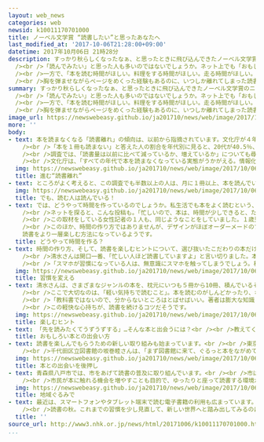 ```yaml
---
layout: web_news
categories: web
newsid: k10011170701000
title: ノーベル文学賞 “読書したい”と思ったあなたへ
last_modified_at: '2017-10-06T21:28:00+09:00'
datetime: 2017年10月06日 21時28分
description: すっかり秋らしくなったなぁ、と思ったときに飛び込んできたノーベル文学賞のニュース。日系イギリス人のカズオ・イシグロさんの作品について、こんな紹介がありました。「戦前の日本人画家が主人公。終戦で社会の価値観が大きく変わる中、戸惑いながら生きる姿を繊細に表現した作品」「第２次大戦後のイギリスの田園地帯が舞台。邸宅で働く執事の回想を通して、失われつつある伝統を描いた大作」<br
  /><br />「読んでみたい」と思った人も多いのではないでしょうか。ネット上でも「おもしろそうなので読んでみたい」、「ドラマしか知らないから原作もほかの作品も読んでみよかな」…そんな書き込みが目立ちました。<br
  /><br />一方で、「本を読む時間がほしい。料理をする時間がほしい。走る時間がほしい。ゆっくりする日がほしい。何でこんなに仕事が忙しいんだ！」という悲痛な投稿も。私たちの周りでも「仕事以外の本が全然読めていない」「“積ん読”が300冊を超えた」などの声が聞かれました。<br
  /><br />胸を弾ませながらページをめくった経験もあるのに、いつしか離れてしまった読書。再び楽しむためのヒントを取材しました。（ネットワーク報道部記者 大窪奈緒子、栗原岳史、吉永なつみ）
summary: すっかり秋らしくなったなぁ、と思ったときに飛び込んできたノーベル文学賞のニュース。日系イギリス人のカズオ・イシグロさんの作品について、こんな紹介がありました。「戦前の日本人画家が主人公。終戦で社会の価値観が大きく変わる中、戸惑いながら生きる姿を繊細に表現した作品」「第２次大戦後のイギリスの田園地帯が舞台。邸宅で働く執事の回想を通して、失われつつある伝統を描いた大作」<br
  /><br />「読んでみたい」と思った人も多いのではないでしょうか。ネット上でも「おもしろそうなので読んでみたい」、「ドラマしか知らないから原作もほかの作品も読んでみよかな」…そんな書き込みが目立ちました。<br
  /><br />一方で、「本を読む時間がほしい。料理をする時間がほしい。走る時間がほしい。ゆっくりする日がほしい。何でこんなに仕事が忙しいんだ！」という悲痛な投稿も。私たちの周りでも「仕事以外の本が全然読めていない」「“積ん読”が300冊を超えた」などの声が聞かれました。<br
  /><br />胸を弾ませながらページをめくった経験もあるのに、いつしか離れてしまった読書。再び楽しむためのヒントを取材しました。（ネットワーク報道部記者 大窪奈緒子、栗原岳史、吉永なつみ）
image_url: https://newswebeasy.github.io/ja201710/news/web/image/2017/10/06/k10011170701000.jpg
more: ''
body:
- text: 本を読まなくなる「読書離れ」の傾向は、以前から指摘されています。文化庁が４年前、16歳以上の人を対象に行った調査では、本を１か月に１冊も読まないという人が47.5％。半数近くを占めました。平成14年の調査では37.6％だったので、10年余りでおよそ10ポイント増えたことになります。<br
    /><br />「本を１冊も読まない」と答えた人の割合を年代別に見ると、20代が40.5％、60代が47.8％、70歳以上が59.6％で、実は、若者だけでなく高齢の人たちも、読書離れが進んでいるのです。<br
    /><br />調査では、「読書量は以前に比べて減っているか、増えているか」についても尋ね、「減っている」と答えた人が65.1％と、ほぼ３分の２を占めました。理由としては、「仕事や勉強が忙しくて読む時間がない」が最も多く、次いで「視力など健康上の理由」や、パソコンやスマートフォンなどの「情報機器で時間が取られる」などがあげられました。<br
    /><br />文化庁は、「すべての年代で本を読まなくなっている実態がうかがえる。情報化社会だからこそ、さまざまな価値観の作品に触れ、あふれる情報の中で判断する力を養う大切さを伝えていきたい」としています。
  img: https://newswebeasy.github.io/ja201710/news/web/image/2017/10/06/K10011170701_1710062052_1710062103_01_03.jpg
  title: 進む“読書離れ”
- text: ところがよく考えると、この調査でも半数以上の人は、月に１冊以上、本を読んでいるのです。<br /><br />月に「１、２冊」という人が34.5％、「３、４冊」の人も10.9％いました。全国大学生活協同組合連合会が大学生を対象に行っている調査でも、「毎日１時間以上、本を読んでいる」という学生が毎年20％ほどいるのです。スマホがはやろうと、忙しい世の中になろうと、読んでいる人は読んでいるのです。
  img: https://newswebeasy.github.io/ja201710/news/web/image/2017/10/06/K10011170701_1710062051_1710062103_01_04.jpg
  title: でも、読む人は読んでいる！
- text: では、どうやって時間を作っているのでしょうか。私生活でも本をよく読むという、大手書店に勤める複数の店員に尋ねたところ、多かった答えは「通勤時間」と「寝る前」でした。ゆったり読みたいときは「休日の朝、少しだけ早起きして」という人もいました。<br
    /><br />ネットを探ると、こんな投稿も。「忙しいので、本は、時間が少しできると、たまたまそこにある本を読む。だから、あちこちに本が置いてあって、いろいろ並行して読んでいる」<br
    /><br />この取材をしている女性記者の１人も、同じようなことをしていました。１歳児の母親のこの記者、ゆっくり楽しむ時間はないので、洗濯機の上やキッチンの脇など、自宅のあちらこちらに読みたい本を置いておき、洗濯が終わるまでの間や、やかんの湯が沸くまでの間といった“隙間の時間”を活用しています。<br
    /><br />このほか、時間の作り方ではありませんが、デザインがほぼオーダーメードのブックカバーを買ったというエピソードがネット上で紹介されていました。「気に入ったカバーをかけて本を読むのっていいね」
    読書をより一層楽しむ方法になっているようです。
  title: どうやって時間を作る？
- text: 時間の作り方、そして、読書を楽しむヒントについて、選び抜いたこだわりの本だけを売るという東京・江戸川区の書店「読書のすすめ」の店主、清水克衛さんにも聞きました。<br
    /><br />清水さんは開口一番、「忙しい人ほど読書していますよ」と言い切りました。本を読む時間がないと感じるなら、まずは時間の使い方を見直すべきだと言います。<br
    /><br />「スマホが習慣になっている人は、無意識にスマホを触ってしまうでしょう。積み重ねていけば、ものすごい長時間になっているはず。読書も習慣。習慣を変える工夫をしてみてください」と話していました。
  img: https://newswebeasy.github.io/ja201710/news/web/image/2017/10/06/K10011170701_1710062051_1710062103_01_05.jpg
  title: 習慣を変える
- text: 清水さんは、さまざまなジャンルの本を、枕元にいつも５冊から10冊、積んでいるそうです。そのときの気分で、読みたい本を選んで読むというスタイルです。<br
    /><br />ここで大切なのは、「軽い気持ちで読むこと」。本を読むのがしんどかったり、なかなか続かなかったりする人は、「読み始めたら最後まで読まなければならない」という考えにとらわれる傾向があると言います。<br
    /><br />「教科書ではないので、分からないところはとばせばいい。著者は膨大な知識と経験をもって本を書いているので、読者に分からないことがあるのは当然。読みやすいところから読めばいいんです」<br
    /><br />この軽快な心持ちが、読書を続けるコツだそうです。
  img: https://newswebeasy.github.io/ja201710/news/web/image/2017/10/06/K10011170701_1710062051_1710062103_01_06.jpg
  title: 楽しむヒント
- text: 「先を読みたくてうずうずする」…そんな本と出会うには？<br /><br />教えてくれたのは、シンプルな方法でした。信頼できる友達や上司、同僚に、「最近読んでおもしろかった本を教えてください」と聞くことです。そして、教えてもらった本は素直に読むことです。自分が選ぶ本は、どうしても種類が偏りがち。読書のだいご味は、知らない世界に足を踏み入れることでもあるので、新しい分野に目を向けることができ、紹介してくれた人との距離も縮まるというわけです。
  title: おもしろい本との出会い方
- text: 読書を楽しんでもらうための新しい取り組みも始まっています。<br /><br />東京・千代田区の区立図書館では、「図書館コンシェルジュ」と呼ばれる人が常駐しています。図書館の活用方法や、蔵書の探し方はもちろん、図書館にない本についても、本の町として知られる神保町などにある160以上の書店と提携して、どこで手に入るか教えてくれます。<br
    /><br />千代田区立図書館の坂巻睦さんは、「まず図書館に来て、ぐるっと本をながめてみてください。気になるテーマがきっと見つかるはずです。そして、今抱えている悩みや知りたいことなどを気軽に伝えてください。直接、悩みを解消することはできませんが、手がかりになる本を紹介できるはずです」と話していました。
  img: https://newswebeasy.github.io/ja201710/news/web/image/2017/10/06/K10011170701_1710062052_1710062103_01_07.jpg
  title: 本との出会いを後押し
- text: 青森県八戸市では、市をあげて読書の普及に取り組んでいます。<br /><br />市は去年12月、図書館とは別に、本を買うことができる全国でも珍しい市営の施設を設けました。地元の書店の品ぞろえを補う目的で、自然科学や芸術などの専門的な本を中心に集め、マニアックな小説なども多くそろえているということです。<br
    /><br />市民が本に触れる機会を増やすことも目的で、ゆったりと座って読書する環境が整備されているほか、市民向けの読書会や、「飲み物を飲みながら本について何か話しませんか」といった、ゆるいテーマのイベントも開いているということです。
  img: https://newswebeasy.github.io/ja201710/news/web/image/2017/10/06/K10011170701_1710062052_1710062103_01_08.jpg
  title: 地域ぐるみで
- text: 最近は、スマートフォンやタブレット端末で読む電子書籍の利用も広まっています。内容を音声で聞くことができるオーディオブックも人気で、大手配信サービス会社の担当者によりますと、ここ１年ほどは、若者だけでなく子育て中の母親やシニア世代などが家事や散歩をしながら楽しみたいというニーズが高まり、会員数が急増しているということです。<br
    /><br />読書の秋。これまでの習慣を少し見直して、新しい世界へと踏み出してみるのはいかがでしょうか。
  title: ''
source_url: http://www3.nhk.or.jp/news/html/20171006/k10011170701000.html
...
```

